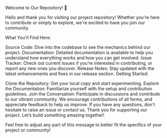 Welcome to Our Repository! 🌟

Hello and thank you for visiting our project repository! Whether you're here to contribute or simply to explore, we're excited to have you join our community.

What You'll Find Here:

Source Code: Dive into the codebase to see the mechanics behind our project.
Documentation: Detailed documentation is available to help you understand how everything works and how you can get involved.
Issue Tracker: Check out current issues if you’re interested in contributing, or report any new ones you discover.
Release Notes: Stay updated with the latest enhancements and fixes in our release section.
Getting Started:

Clone the Repository: Get your local copy and start experimenting.
Explore the Documentation: Familiarize yourself with the setup and contribution guidelines.
Join the Conversation: Participate in discussions and contribute to our vibrant community.
We encourage contributions of all forms, and appreciate feedback to help us improve. If you have any questions, don't hesitate to raise an issue or contact us.
Thank you for supporting our project. Let’s build something amazing together!

Feel free to adjust any part of this message to better fit the specifics of your project or community!
